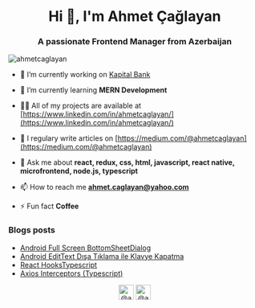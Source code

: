 <h1 align="center">Hi 👋, I'm Ahmet Çağlayan</h1>
<h3 align="center">A passionate Frontend Manager from Azerbaijan</h3>

<p align="left"> <img src="https://komarev.com/ghpvc/?username=ahmetcaglayan" alt="ahmetcaglayan" /> </p>

- 🔭 I’m currently working on [Kapital Bank]([https://pasha-holding.az/en/banking/kapital-bank/](https://pasha-holding.az/en/ecosystem/kapital-bank/)) 

- 🌱 I’m currently learning **MERN Development**

- 👨‍💻 All of my projects are available at [https://www.linkedin.com/in/ahmetcaglayan/](https://www.linkedin.com/in/ahmetcaglayan/)

- 📝 I regulary write articles on [https://medium.com/@ahmetcaglayan](https://medium.com/@ahmetcaglayan)

- 💬 Ask me about **react, redux, css, html, javascript, react native, microfrontend, node.js, typescript**

- 📫 How to reach me **ahmet.caglayan@yahoo.com**

- ⚡ Fun fact **Coffee**

### Blogs posts
<!-- BLOG-POST-LIST:START -->
- [Android Full Screen BottomSheetDialog](https://medium.com/@ahmetcaglayan/android-full-screen-bottomsheetdialog-5502e24ef990?source=rss-c9f45ec080cf------2)
- [Android EditText Dışa Tıklama ile Klavye Kapatma](https://medium.com/@ahmetcaglayan/android-edittext-d%C4%B1%C5%9Fa-t%C4%B1klama-ile-klavye-kapatma-807ad1d42510?source=rss-c9f45ec080cf------2)
- [React HooksTypescript](https://medium.com/@ahmetcaglayan/react-hookstypescript-473fd1c2769c?source=rss-c9f45ec080cf------2)
- [Axios Interceptors (Typescript)](https://medium.com/@ahmetcaglayan/axios-interceptors-typescript-13dc26c61b74?source=rss-c9f45ec080cf------2)
<!-- BLOG-POST-LIST:END -->

<p align="center">
<a href="https://linkedin.com/in/@ahmetcaglayan" target="blank"><img align="center" src="https://cdn.jsdelivr.net/npm/simple-icons@3.0.1/icons/linkedin.svg" alt="@ahmetcaglayan" height="30" width="30" /></a>
<a href="https://medium.com/@ahmetcaglayan" target="blank"><img align="center" src="https://cdn.jsdelivr.net/npm/simple-icons@3.0.1/icons/medium.svg" alt="@ahmetcaglayan" height="30" width="30" /></a>
</p>
